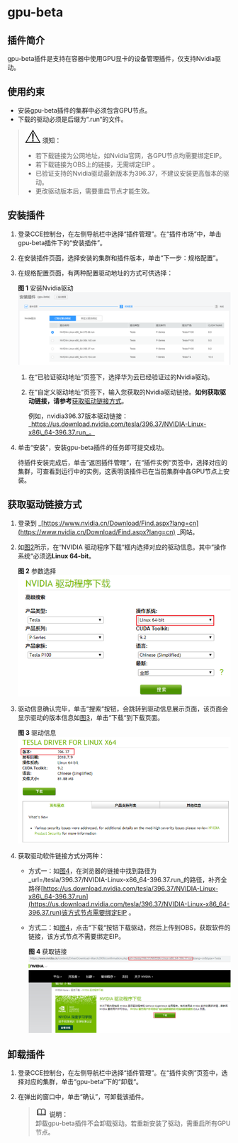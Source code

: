 # gpu-beta<a name="cce_01_0141"></a>

## 插件简介<a name="section26181722164712"></a>

gpu-beta插件是支持在容器中使用GPU显卡的设备管理插件，仅支持Nvidia驱动。

## 使用约束<a name="section3200193614201"></a>

-   安装gpu-beta插件的集群中必须包含GPU节点。
-   下载的驱动必须是后缀为“.run“的文件。

>![](public_sys-resources/icon-notice.gif) **须知：**   
>-   若下载链接为公网地址，如Nvidia官网，各GPU节点均需要绑定EIP。  
>-   若下载链接为OBS上的链接，无需绑定EIP 。  
>-   已验证支持的Nvidia驱动最新版本为396.37，不建议安装更高版本的驱动。  
>-   更改驱动版本后，需要重启节点才能生效。  

## 安装插件<a name="section14115341020"></a>

1.  登录CCE控制台，在左侧导航栏中选择“插件管理”。在“插件市场”中，单击gpu-beta插件下的“安装插件”。
2.  在安装插件页面，选择安装的集群和插件版本，单击“下一步：规格配置”。
3.  在规格配置页面，有两种配置驱动地址的方式可供选择：

    **图 1**  安装Nvidia驱动<a name="fig428916253011"></a>  
    ![](figures/安装Nvidia驱动.png "安装Nvidia驱动")

    1.  在“已验证驱动地址“页签下，选择华为云已经验证过的Nvidia驱动。
    2.  在“自定义驱动地址“页签下，输入您获取的Nvidia驱动链接。**如何获取驱动链接，请参考**[获取驱动链接方式](#section95451728192112)。

        例如，nvidia396.37版本驱动链接：_https://us.download.nvidia.com/tesla/396.37/NVIDIA-Linux-x86\_64-396.37.run_。

4.  单击“安装”，安装gpu-beta插件的任务即可提交成功。

    待插件安装完成后，单击“返回插件管理“，在“插件实例“页签中，选择对应的集群，可查看到运行中的实例，这表明该插件已在当前集群中各GPU节点上安装。


## 获取驱动链接方式<a name="section95451728192112"></a>

1.  登录到  _[https://www.nvidia.cn/Download/Find.aspx?lang=cn](https://www.nvidia.cn/Download/Find.aspx?lang=cn) _网站。
2.  如[图2](#fig11696366517)所示，在“NVIDIA 驱动程序下载“框内选择对应的驱动信息。其中“操作系统“必须选**Linux 64-bit**。

    **图 2**  参数选择<a name="fig11696366517"></a>  
    ![](figures/参数选择.png "参数选择")

3.  驱动信息确认完毕，单击“搜索“按钮，会跳转到驱动信息展示页面，该页面会显示驱动的版本信息如[图3](#fig7873421145213)，单击“下载“到下载页面。

    **图 3**  驱动信息<a name="fig7873421145213"></a>  
    ![](figures/驱动信息.png "驱动信息")

4.  获取驱动软件链接方式分两种：
    -   方式一：如[图4](#fig5901194614534)，在浏览器的链接中找到路径为_url=/tesla/396.37/NVIDIA-Linux-x86\_64-396.37.run_的路径，补齐全路径[https://us.download.nvidia.com/tesla/396.37/NVIDIA-Linux-x86\_64-396.37.run](https://us.download.nvidia.com/tesla/396.37/NVIDIA-Linux-x86_64-396.37.run)该方式节点需要绑定EIP 。
    -   方式二：如[图4](#fig5901194614534)，点击“下载“按钮下载驱动，然后上传到OBS，获取软件的链接，该方式节点不需要绑定EIP。

        **图 4**  获取链接<a name="fig5901194614534"></a>  
        ![](figures/获取链接.png "获取链接")



## 卸载插件<a name="section5548228142111"></a>

1.  登录CCE控制台，在左侧导航栏中选择“插件管理”。在“插件实例”页签中，选择对应的集群，单击“gpu-beta“下的“卸载“。
2.  在弹出的窗口中，单击“确认”，可卸载该插件。

    >![](public_sys-resources/icon-note.gif) **说明：**   
    >卸载gpu-beta插件不会卸载驱动。若重新安装了驱动，需重启所有GPU节点。  


